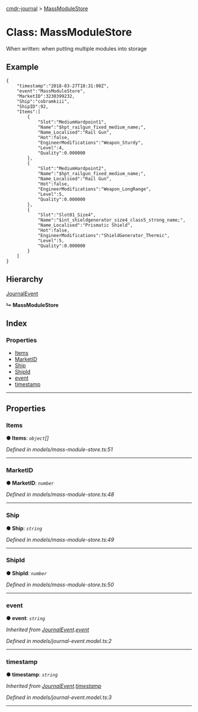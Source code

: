 [cmdr-journal](../README.md) > [MassModuleStore](../classes/massmodulestore.md)



# Class: MassModuleStore


When written: when putting multiple modules into storage

## Example

    {
        "timestamp":"2018-03-27T18:31:00Z",
        "event":"MassModuleStore",
        "MarketID":3230399232,
        "Ship":"cobramkiii",
        "ShipID":92,
        "Items":[
            {
                "Slot":"MediumHardpoint1",
                "Name":"$hpt_railgun_fixed_medium_name;",
                "Name_Localised":"Rail Gun",
                "Hot":false,
                "EngineerModifications":"Weapon_Sturdy",
                "Level":4,
                "Quality":0.000000
            },
            {
                "Slot":"MediumHardpoint2",
                "Name":"$hpt_railgun_fixed_medium_name;",
                "Name_Localised":"Rail Gun",
                "Hot":false,
                "EngineerModifications":"Weapon_LongRange",
                "Level":5,
                "Quality":0.000000
            },
            {
                "Slot":"Slot01_Size4",
                "Name":"$int_shieldgenerator_size4_class5_strong_name;",
                "Name_Localised":"Prismatic Shield",
                "Hot":false,
                "EngineerModifications":"ShieldGenerator_Thermic",
                "Level":5,
                "Quality":0.000000
            }
        ]
    }

## Hierarchy


 [JournalEvent](journalevent.md)

**↳ MassModuleStore**







## Index

### Properties

* [Items](massmodulestore.md#items)
* [MarketID](massmodulestore.md#marketid)
* [Ship](massmodulestore.md#ship)
* [ShipId](massmodulestore.md#shipid)
* [event](massmodulestore.md#event)
* [timestamp](massmodulestore.md#timestamp)



---
## Properties
<a id="items"></a>

###  Items

**●  Items**:  *`object`[]* 

*Defined in models/mass-module-store.ts:51*





___

<a id="marketid"></a>

###  MarketID

**●  MarketID**:  *`number`* 

*Defined in models/mass-module-store.ts:48*





___

<a id="ship"></a>

###  Ship

**●  Ship**:  *`string`* 

*Defined in models/mass-module-store.ts:49*





___

<a id="shipid"></a>

###  ShipId

**●  ShipId**:  *`number`* 

*Defined in models/mass-module-store.ts:50*





___

<a id="event"></a>

###  event

**●  event**:  *`string`* 

*Inherited from [JournalEvent](journalevent.md).[event](journalevent.md#event)*

*Defined in models/journal-event.model.ts:2*





___

<a id="timestamp"></a>

###  timestamp

**●  timestamp**:  *`string`* 

*Inherited from [JournalEvent](journalevent.md).[timestamp](journalevent.md#timestamp)*

*Defined in models/journal-event.model.ts:3*





___



